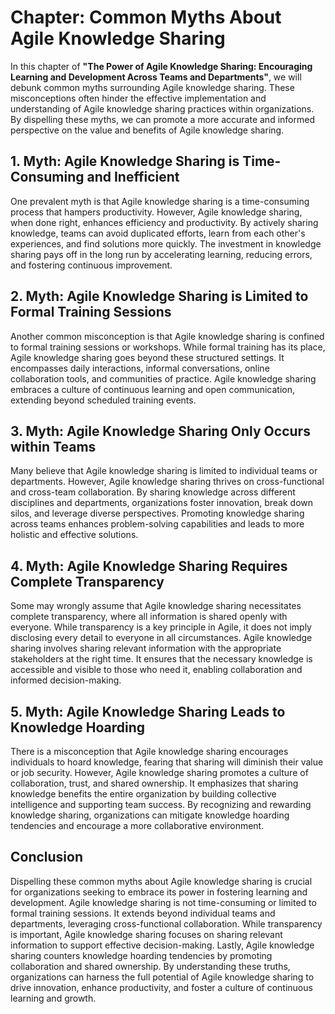 Chapter: Common Myths About Agile Knowledge Sharing
===================================================

In this chapter of **"The Power of Agile Knowledge Sharing: Encouraging Learning and Development Across Teams and Departments"**, we will debunk common myths surrounding Agile knowledge sharing. These misconceptions often hinder the effective implementation and understanding of Agile knowledge sharing practices within organizations. By dispelling these myths, we can promote a more accurate and informed perspective on the value and benefits of Agile knowledge sharing.

**1. Myth: Agile Knowledge Sharing is Time-Consuming and Inefficient**
----------------------------------------------------------------------

One prevalent myth is that Agile knowledge sharing is a time-consuming process that hampers productivity. However, Agile knowledge sharing, when done right, enhances efficiency and productivity. By actively sharing knowledge, teams can avoid duplicated efforts, learn from each other's experiences, and find solutions more quickly. The investment in knowledge sharing pays off in the long run by accelerating learning, reducing errors, and fostering continuous improvement.

**2. Myth: Agile Knowledge Sharing is Limited to Formal Training Sessions**
---------------------------------------------------------------------------

Another common misconception is that Agile knowledge sharing is confined to formal training sessions or workshops. While formal training has its place, Agile knowledge sharing goes beyond these structured settings. It encompasses daily interactions, informal conversations, online collaboration tools, and communities of practice. Agile knowledge sharing embraces a culture of continuous learning and open communication, extending beyond scheduled training events.

**3. Myth: Agile Knowledge Sharing Only Occurs within Teams**
-------------------------------------------------------------

Many believe that Agile knowledge sharing is limited to individual teams or departments. However, Agile knowledge sharing thrives on cross-functional and cross-team collaboration. By sharing knowledge across different disciplines and departments, organizations foster innovation, break down silos, and leverage diverse perspectives. Promoting knowledge sharing across teams enhances problem-solving capabilities and leads to more holistic and effective solutions.

**4. Myth: Agile Knowledge Sharing Requires Complete Transparency**
-------------------------------------------------------------------

Some may wrongly assume that Agile knowledge sharing necessitates complete transparency, where all information is shared openly with everyone. While transparency is a key principle in Agile, it does not imply disclosing every detail to everyone in all circumstances. Agile knowledge sharing involves sharing relevant information with the appropriate stakeholders at the right time. It ensures that the necessary knowledge is accessible and visible to those who need it, enabling collaboration and informed decision-making.

**5. Myth: Agile Knowledge Sharing Leads to Knowledge Hoarding**
----------------------------------------------------------------

There is a misconception that Agile knowledge sharing encourages individuals to hoard knowledge, fearing that sharing will diminish their value or job security. However, Agile knowledge sharing promotes a culture of collaboration, trust, and shared ownership. It emphasizes that sharing knowledge benefits the entire organization by building collective intelligence and supporting team success. By recognizing and rewarding knowledge sharing, organizations can mitigate knowledge hoarding tendencies and encourage a more collaborative environment.

**Conclusion**
--------------

Dispelling these common myths about Agile knowledge sharing is crucial for organizations seeking to embrace its power in fostering learning and development. Agile knowledge sharing is not time-consuming or limited to formal training sessions. It extends beyond individual teams and departments, leveraging cross-functional collaboration. While transparency is important, Agile knowledge sharing focuses on sharing relevant information to support effective decision-making. Lastly, Agile knowledge sharing counters knowledge hoarding tendencies by promoting collaboration and shared ownership. By understanding these truths, organizations can harness the full potential of Agile knowledge sharing to drive innovation, enhance productivity, and foster a culture of continuous learning and growth.
